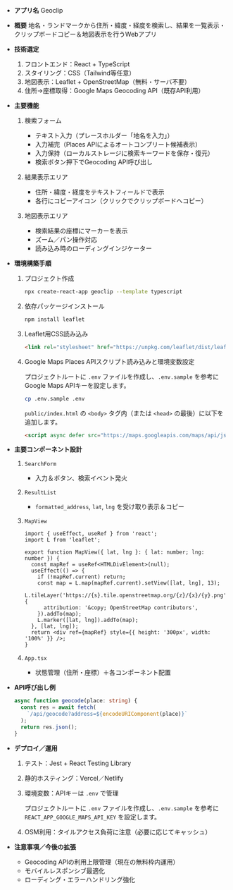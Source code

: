 * **アプリ名**
  Geoclip

* **概要**
  地名・ランドマークから住所・緯度・経度を検索し、結果を一覧表示・クリップボードコピー＆地図表示を行うWebアプリ

* **技術選定**

  1. フロントエンド：React + TypeScript
  2. スタイリング：CSS（Tailwind等任意）
  3. 地図表示：Leaflet + OpenStreetMap（無料・サーバ不要）
  4. 住所→座標取得：Google Maps Geocoding API（既存API利用）

* **主要機能**

  1. 検索フォーム

     * テキスト入力（プレースホルダー「地名を入力」）
     * 入力補完（Places APIによるオートコンプリート候補表示）
     * 入力保持（ローカルストレージに検索キーワードを保存・復元）
     * 検索ボタン押下でGeocoding API呼び出し
  2. 結果表示エリア

     * 住所・緯度・経度をテキストフィールドで表示
     * 各行にコピーアイコン（クリックでクリップボードへコピー）
  3. 地図表示エリア

     * 検索結果の座標にマーカーを表示
     * ズーム／パン操作対応
     * 読み込み時のローディングインジケーター

* **環境構築手順**

  1. プロジェクト作成

     ```bash
     npx create-react-app geoclip --template typescript
     ```
  2. 依存パッケージインストール

     ```bash
     npm install leaflet
     ```
  3. Leaflet用CSS読み込み

     ```html
     <link rel="stylesheet" href="https://unpkg.com/leaflet/dist/leaflet.css" />
     ```

  4. Google Maps Places APIスクリプト読み込みと環境変数設定

     プロジェクトルートに `.env` ファイルを作成し、`.env.sample` を参考に Google Maps APIキーを設定します。

     ```bash
     cp .env.sample .env
     ```

     `public/index.html` の `<body>` タグ内（または `<head>` の最後）に以下を追加します。

     ```html
     <script async defer src="https://maps.googleapis.com/maps/api/js?key=%REACT_APP_GOOGLE_MAPS_API_KEY%&libraries=places"></script>
     ```

* **主要コンポーネント設計**

  1. `SearchForm`

     * 入力＆ボタン、検索イベント発火
  2. `ResultList`

     * `formatted_address`, `lat`, `lng` を受け取り表示＆コピー
  3. `MapView`

     ```tsx
     import { useEffect, useRef } from 'react';
     import L from 'leaflet';

     export function MapView({ lat, lng }: { lat: number; lng: number }) {
       const mapRef = useRef<HTMLDivElement>(null);
       useEffect(() => {
         if (!mapRef.current) return;
         const map = L.map(mapRef.current).setView([lat, lng], 13);
         L.tileLayer('https://{s}.tile.openstreetmap.org/{z}/{x}/{y}.png', {
           attribution: '&copy; OpenStreetMap contributors',
         }).addTo(map);
         L.marker([lat, lng]).addTo(map);
       }, [lat, lng]);
       return <div ref={mapRef} style={{ height: '300px', width: '100%' }} />;
     }
     ```
  4. `App.tsx`

     * 状態管理（住所・座標）＋各コンポーネント配置

* **API呼び出し例**

  ```ts
  async function geocode(place: string) {
    const res = await fetch(
      `/api/geocode?address=${encodeURIComponent(place)}`
    );
    return res.json();
  }
  ```

* **デプロイ／運用**

  1. テスト：Jest + React Testing Library
  2. 静的ホスティング：Vercel／Netlify
  3. 環境変数：APIキーは `.env` で管理

     プロジェクトルートに `.env` ファイルを作成し、`.env.sample` を参考に `REACT_APP_GOOGLE_MAPS_API_KEY` を設定します。
  4. OSM利用：タイルアクセス負荷に注意（必要に応じてキャッシュ）

* **注意事項／今後の拡張**

  * Geocoding APIの利用上限管理（現在の無料枠内運用）
  * モバイルレスポンシブ最適化
  * ローディング・エラーハンドリング強化
